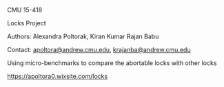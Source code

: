 CMU 15-418

Locks Project

Authors: Alexandra Poltorak, Kiran Kumar Rajan Babu

Contact: apoltora@andrew.cmu.edu, krajanba@andrew.cmu.edu

Using micro-benchmarks to compare the abortable locks with other locks

https://apoltora0.wixsite.com/locks


